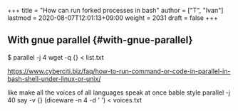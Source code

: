 +++
title = "How can run forked processes in bash"
author = ["T", "Ivan"]
lastmod = 2020-08-07T12:01:13+09:00
weight = 2031
draft = false
+++

## With gnue parallel {#with-gnue-parallel}

$ parallel -j 4 wget -q {} < list.txt

<https://www.cyberciti.biz/faq/how-to-run-command-or-code-in-parallel-in-bash-shell-under-linux-or-unix/>

like make all the voices of all languages speak at once bable style
parallel -j 40 say -v {} (diceware -n 4 -d ' ') < voices.txt
